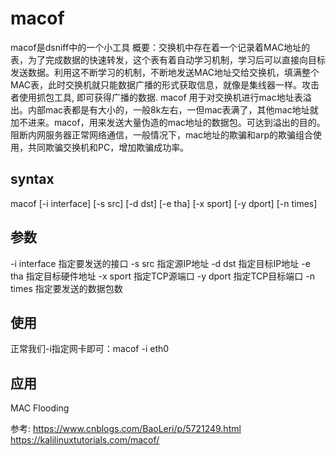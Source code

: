 # macof

macof是dsniff中的一个小工具
概要：交换机中存在着一个记录着MAC地址的表，为了完成数据的快速转发，这个表有着自动学习机制，学习后可以直接向目标发送数据。利用这不断学习的机制，不断地发送MAC地址交给交换机，填满整个MAC表，此时交换机就只能数据广播的形式获取信息，就像是集线器一样。攻击者使用抓包工具, 即可获得广播的数据.
macof 用于对交换机进行mac地址表溢出。内部mac表都是有大小的，一般8k左右，一但mac表满了，其他mac地址就加不进来。macof，用来发送大量伪造的mac地址的数据包。可达到溢出的目的。阻断内网服务器正常网络通信，一般情况下，mac地址的欺骗和arp的欺骗组合使用，共同欺骗交换机和PC，增加欺骗成功率。
## syntax
macof [-i interface] [-s src] [-d dst] [-e tha] [-x sport] [-y dport] [-n times]
## 参数
-i interface 指定要发送的接口
-s src 指定源IP地址
-d dst 指定目标IP地址
-e tha 指定目标硬件地址
-x sport 指定TCP源端口
-y dport 指定TCP目标端口
-n times 指定要发送的数据包数
## 使用
正常我们-i指定网卡即可：macof -i eth0

## 应用
MAC Flooding 

参考:
https://www.cnblogs.com/BaoLeri/p/5721249.html
https://kalilinuxtutorials.com/macof/